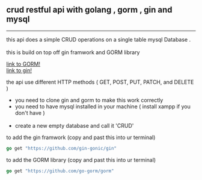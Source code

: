 <h2> crud restful api with golang , gorm , gin and mysql </h2>
<hr>
this api does a simple CRUD operations on a single table mysql Database .<br/> <br/>
this is build on top off gin framwork  and GORM  library <br/>

[link to GORM!](https://github.com/go-gorm/gorm/) <br/>
[link to gin!](https://github.com/gin-gonic/gin)  <br/>

the api use different HTTP methods ( GET, POST, PUT, PATCH, and DELETE ) <br>

* you need to clone gin and gorm to make this work correctly<br>
* you need to have mysql installed in your machine ( install xampp if you don't have ) <br><br>
* create a new empty database and call it 'CRUD' <br/>

to add the gin framwork (copy and past this into ur terminal)
```Go
go get "https://github.com/gin-gonic/gin"
```
to add the GORM library (copy and past this into ur terminal)
```GO
go get "https://github.com/go-gorm/gorm"
```
